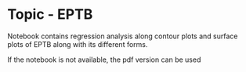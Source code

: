 # Topic - EPTB

Notebook contains regression analysis along contour plots and surface plots of EPTB along with its different forms.

If the notebook is not available, the pdf version can be used
